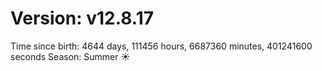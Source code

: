 # Version: v12.8.17
Time since birth: 4644 days, 111456 hours, 6687360 minutes, 401241600 seconds
Season: Summer ☀️
